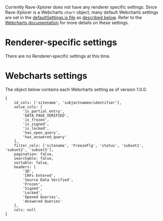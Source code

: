 Currently Rave-Xplorer does not have any renderer specific settings. Since Rave-Xplorer is a Webcharts `chart` object, many default Webcharts settings are set in the [defaultSettings.js file](https://github.com/RhoInc/rave-Xplorer/blob/master/src/defaultSettings.js) as [described below](#webcharts-settings). Refer to the [Webcharts documentation](https://github.com/RhoInc/Webcharts/wiki/Chart-Configuration) for more details on these settings. 

# Renderer-specific settings
There are no Renderer-specific settings at this time.

# Webcharts settings
The object below contains each Webcharts setting as of version 1.0.0.

```
{    id_cols: ['sitename', 'subjectnameoridentifier'],    value_cols: [        'is_partial_entry',        'DATA_PAGE_VERIFIED',        'is_frozen',        'is_signed',        'is_locked',        'has_open_query',        'has_answered_query'    ],    filter_cols: ['sitename', 'FreezeFlg', 'status', 'subset1', 'subset2', 'subset3'],    pagination: false,    searchable: false,    sortable: false,    headers: [        'ID',        'CRFs Entered',        'Source Data Verified',        'Frozen',        'Signed',        'Locked',        'Opened Queries',        'Answered Queries'    ],    cols: null}
```